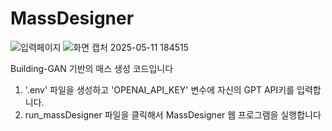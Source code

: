 # MassDesigner

![입력페이지](https://github.com/user-attachments/assets/c89cce8a-dc45-4f8e-9268-8c7ad566346c)
![화면 캡처 2025-05-11 184515](https://github.com/user-attachments/assets/8ee467d9-dc70-4ef5-915a-3f4b30e6a6c4)

Building-GAN 기반의 매스 생성 코드입니다

1. '.env' 파일을 생성하고 'OPENAI_API_KEY' 변수에 자신의 GPT API키를 입력합니다.
2.  run_massDesigner 파일을 클릭해서 MassDesigner 웹 프로그램을 실행합니다

